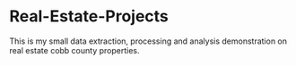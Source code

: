 # Real-Estate-Projects
This is my small data extraction, processing and analysis demonstration on real estate cobb county properties.
